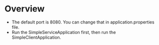 # Overview

- The default port is 8080. You can change that in application.properties file.
- Run the SimpleServiceApplication first, then run the SimpleClientApplication.
